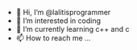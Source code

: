 - 👋 Hi, I’m @lalitisprogrammer
- 👀 I’m interested in coding
- 🌱 I’m currently learning c++ and c
- 📫 How to reach me ...

<!---
lalitisprogrammer/lalitisprogrammer is a ✨ special ✨ repository because its `README.md` (this file) appears on your GitHub profile.
You can click the Preview link to take a look at your changes.
--->
